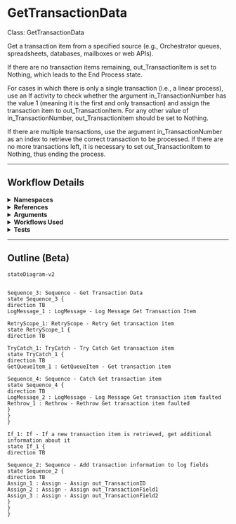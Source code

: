 # GetTransactionData
Class: GetTransactionData

Get a transaction item from a specified source (e.g., Orchestrator queues, spreadsheets, databases, mailboxes or web APIs). 

If there are no transaction items remaining, out_TransactionItem is set to Nothing, which leads to the End Process state. 

For cases in which there is only a single transaction (i.e., a linear process), use an If activity to check whether the argument in_TransactionNumber has the value 1 (meaning it is the first and only transaction) and assign the transaction item to out_TransactionItem. For any other value of in_TransactionNumber, out_TransactionItem should be set to Nothing.

If there are multiple transactions, use the argument in_TransactionNumber as an index to retrieve the correct transaction to be processed. If there are no more transactions left, it is necessary to set out_TransactionItem to Nothing, thus ending the process.

<hr />

## Workflow Details
<details>
    <summary>
    <b>Namespaces</b>
    </summary>
    
- System
- System.Activities
- System.Activities.DynamicUpdate
- System.Activities.Statements
- System.Collections
- System.Collections.Generic
- System.Collections.ObjectModel
- System.Data
- System.Linq
- System.Linq.Expressions
- System.Runtime.Serialization
- System.Text
- UiPath.Core
- UiPath.Core.Activities


</details>
<details>
    <summary>
    <b>References</b>
    </summary>

- Microsoft.CSharp
- System
- System.Activities
- System.ComponentModel
- System.ComponentModel.Composition
- System.ComponentModel.Primitives
- System.ComponentModel.TypeConverter
- System.Core
- System.Data
- System.Data.Common
- System.Linq
- System.ObjectModel
- System.Private.CoreLib
- System.Private.Xml
- System.Runtime.Serialization
- System.ServiceModel
- System.ServiceModel.Activities
- System.ValueTuple
- System.Xaml
- System.Xml
- System.Xml.Linq
- UiPath.Excel
- UiPath.System.Activities
- UiPath.System.Activities.Design


</details>
<details>
    <summary>
    <b>Arguments</b>
    </summary>

| Name | Direction | Type | Description |
|  --- | --- | --- | ---  |
| in_TransactionNumber | InArgument | x:Int32 | Sequential counter of transaction items. |
| in_Config | InArgument | scg:Dictionary(x:String, x:Object) | Dictionary structure to store configuration data of the process (settings, constants and assets). |
| out_TransactionItem | OutArgument | ui:QueueItem | Transaction item to be processed. |
| out_TransactionField1 | OutArgument | x:String | Allow the optional addition of information about the transaction item. |
| out_TransactionField2 | OutArgument | x:String | Allow the optional addition of information about the transaction item. |
| out_TransactionID | OutArgument | x:String | Transaction ID used for information and logging purposes. Ideally, the ID should be unique for each transaction.  |
| io_dt_TransactionData | InOutArgument | sd:DataTable | This variable can be used in case transactions are stored in a DataTable (for example, after being retrieved from a spreadsheet). |

    
</details>
<details>
    <summary>
    <b>Workflows Used</b>
    </summary>



    
</details>
<details>
    <summary>
    <b>Tests</b>
    </summary>



    
</details>

<hr />

## Outline (Beta)

```mermaid
stateDiagram-v2


Sequence_3: Sequence - Get Transaction Data
state Sequence_3 {
direction TB
LogMessage_1 : LogMessage - Log Message Get Transaction Item

RetryScope_1: RetryScope - Retry Get transaction item
state RetryScope_1 {
direction TB

TryCatch_1: TryCatch - Try Catch Get transaction item
state TryCatch_1 {
direction TB
GetQueueItem_1 : GetQueueItem - Get transaction item

Sequence_4: Sequence - Catch Get transaction item
state Sequence_4 {
direction TB
LogMessage_2 : LogMessage - Log Message Get transaction item faulted
Rethrow_1 : Rethrow - Rethrow Get transaction item faulted
}
}
}

If_1: If - If a new transaction item is retrieved, get additional information about it
state If_1 {
direction TB

Sequence_2: Sequence - Add transaction information to log fields
state Sequence_2 {
direction TB
Assign_1 : Assign - Assign out_TransactionID
Assign_2 : Assign - Assign out_TransactionField1
Assign_3 : Assign - Assign out_TransactionField2
}
}
}
```